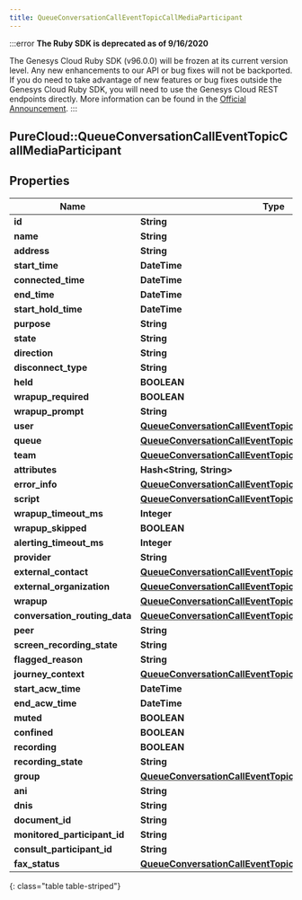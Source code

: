 ```yaml
---
title: QueueConversationCallEventTopicCallMediaParticipant
---
```


:::error
**The Ruby SDK is deprecated as of 9/16/2020**

The Genesys Cloud Ruby SDK (v96.0.0) will be frozen at its current version level. Any new enhancements to our API or bug fixes will not be backported. If you do need to take advantage of new features or bug fixes outside the Genesys Cloud Ruby SDK, you will need to use the Genesys Cloud REST endpoints directly. More information can be found in the [Official Announcement](https://developer.mypurecloud.com/forum/t/announcement-genesys-cloud-ruby-sdk-end-of-life/8850).
:::


## PureCloud::QueueConversationCallEventTopicCallMediaParticipant

## Properties

|Name | Type | Description | Notes|
|------------ | ------------- | ------------- | -------------|
| **id** | **String** |  | [optional] |
| **name** | **String** |  | [optional] |
| **address** | **String** |  | [optional] |
| **start_time** | **DateTime** |  | [optional] |
| **connected_time** | **DateTime** |  | [optional] |
| **end_time** | **DateTime** |  | [optional] |
| **start_hold_time** | **DateTime** |  | [optional] |
| **purpose** | **String** |  | [optional] |
| **state** | **String** |  | [optional] |
| **direction** | **String** |  | [optional] |
| **disconnect_type** | **String** |  | [optional] |
| **held** | **BOOLEAN** |  | [optional] |
| **wrapup_required** | **BOOLEAN** |  | [optional] |
| **wrapup_prompt** | **String** |  | [optional] |
| **user** | [**QueueConversationCallEventTopicUriReference**](QueueConversationCallEventTopicUriReference.html) |  | [optional] |
| **queue** | [**QueueConversationCallEventTopicUriReference**](QueueConversationCallEventTopicUriReference.html) |  | [optional] |
| **team** | [**QueueConversationCallEventTopicUriReference**](QueueConversationCallEventTopicUriReference.html) |  | [optional] |
| **attributes** | **Hash&lt;String, String&gt;** |  | [optional] |
| **error_info** | [**QueueConversationCallEventTopicErrorBody**](QueueConversationCallEventTopicErrorBody.html) |  | [optional] |
| **script** | [**QueueConversationCallEventTopicUriReference**](QueueConversationCallEventTopicUriReference.html) |  | [optional] |
| **wrapup_timeout_ms** | **Integer** |  | [optional] |
| **wrapup_skipped** | **BOOLEAN** |  | [optional] |
| **alerting_timeout_ms** | **Integer** |  | [optional] |
| **provider** | **String** |  | [optional] |
| **external_contact** | [**QueueConversationCallEventTopicUriReference**](QueueConversationCallEventTopicUriReference.html) |  | [optional] |
| **external_organization** | [**QueueConversationCallEventTopicUriReference**](QueueConversationCallEventTopicUriReference.html) |  | [optional] |
| **wrapup** | [**QueueConversationCallEventTopicWrapup**](QueueConversationCallEventTopicWrapup.html) |  | [optional] |
| **conversation_routing_data** | [**QueueConversationCallEventTopicConversationRoutingData**](QueueConversationCallEventTopicConversationRoutingData.html) |  | [optional] |
| **peer** | **String** |  | [optional] |
| **screen_recording_state** | **String** |  | [optional] |
| **flagged_reason** | **String** |  | [optional] |
| **journey_context** | [**QueueConversationCallEventTopicJourneyContext**](QueueConversationCallEventTopicJourneyContext.html) |  | [optional] |
| **start_acw_time** | **DateTime** |  | [optional] |
| **end_acw_time** | **DateTime** |  | [optional] |
| **muted** | **BOOLEAN** |  | [optional] |
| **confined** | **BOOLEAN** |  | [optional] |
| **recording** | **BOOLEAN** |  | [optional] |
| **recording_state** | **String** |  | [optional] |
| **group** | [**QueueConversationCallEventTopicUriReference**](QueueConversationCallEventTopicUriReference.html) |  | [optional] |
| **ani** | **String** |  | [optional] |
| **dnis** | **String** |  | [optional] |
| **document_id** | **String** |  | [optional] |
| **monitored_participant_id** | **String** |  | [optional] |
| **consult_participant_id** | **String** |  | [optional] |
| **fax_status** | [**QueueConversationCallEventTopicFaxStatus**](QueueConversationCallEventTopicFaxStatus.html) |  | [optional] |
{: class="table table-striped"}


